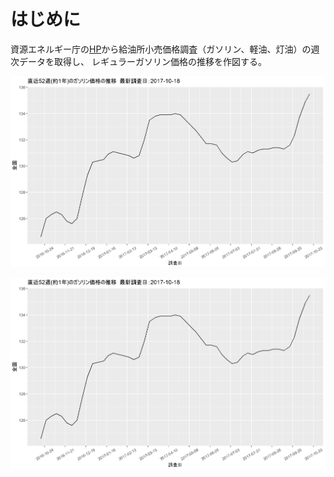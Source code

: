 # はじめに

資源エネルギー庁の[HP](http://www.enecho.meti.go.jp/statistics/petroleum_and_lpgas/pl007/results.html)から給油所小売価格調査（ガソリン、軽油、灯油）の週次データを取得し、
レギュラーガソリン価格の推移を作図する。

![これまでのレギュラーガソリンの価格推移](change_in_gasoline_prices.png)

![直近52週（約1年）のレギュラーガソリンの価格推移](change_in_gasoline_prices%28latest_1year%29.png)
